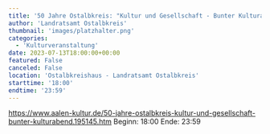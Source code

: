 ```yaml
---
title: '50 Jahre Ostalbkreis: "Kultur und Gesellschaft - Bunter Kulturabend"'
author: 'Landratsamt Ostalbkreis'
thumbnail: 'images/platzhalter.png'
categories:
  - 'Kulturveranstaltung'
date: 2023-07-13T18:00:00+00:00
featured: False
canceled: False
location: 'Ostalbkreishaus - Landratsamt Ostalbkreis'
starttime: '18:00'
endtime: '23:59'
---
```

https://www.aalen-kultur.de/50-jahre-ostalbkreis-kultur-und-gesellschaft-bunter-kulturabend.195145.htm
Beginn: 18:00
 Ende: 23:59